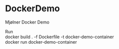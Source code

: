 # DockerDemo
Mjølner Docker Demo

Run<br>
docker build . -f Dockerfile -t docker-demo-container<br>
docker run docker-demo-container
